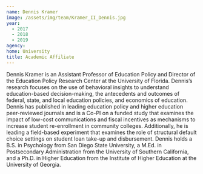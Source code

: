 ```yaml
---
name: Dennis Kramer
image: /assets/img/team/Kramer_II_Dennis.jpg
year: 
  - 2017
  - 2018
  - 2019
agency:  
home: University
title: Academic Affiliate
---
```


Dennis Kramer is an Assistant Professor of Education Policy and Director of the Education Policy Research Center at the University of Florida. Dennis’s research focuses on the use of behavioral insights to understand education-based decision-making, the antecedents and outcomes of federal, state, and local education policies, and economics of education. Dennis has published in leading education policy and higher education peer-reviewed journals and is a Co-PI on a funded study that examines the impact of low-cost communications and fiscal incentives as mechanisms to increase student re-enrollment in community colleges. Additionally, he is leading a field-based experiment that examines the role of structural default choice settings on student loan take-up and disbursement. Dennis holds a B.S. in Psychology from San Diego State University, a M.Ed. in Postsecondary Administration from the University of Southern California, and a Ph.D. in Higher Education from the Institute of Higher Education at the University of Georgia.
